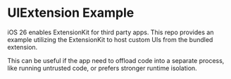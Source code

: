 # UIExtension Example

iOS 26 enables ExtensionKit for third party apps. This repo provides an example utilizing the ExtensionKit to host custom UIs from the bundled extension.

This can be useful if the app need to offload code into a separate process, like running untrusted code, or prefers stronger runtime isolation.